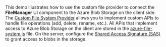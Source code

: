 This demo illustrates how to use the custom file provider to connect the **FileManager** UI component to the Azure Blob Storage on the client side. The [Custom File System Provider](/Documentation/ApiReference/UI_Components/dxFileManager/File_System_Providers/Custom) allows you to implement custom APIs to handle file operations (add, delete, rename, etc.). All APIs that implement access to Azure Blob Storage on the client are stored in the <a href="https://js.devexpress.com/Demos/WidgetsGallery/JSDemos/Demos/FileUploader/AzureDirectUploading/azure-file-system.js" target="_blank">azure-file-system.js</a> file. On the server, configure the [Shared Access Signature (SAS)](https://docs.microsoft.com/en-us/azure/storage/common/storage-sas-overview) to grant access to blobs in the storage.
